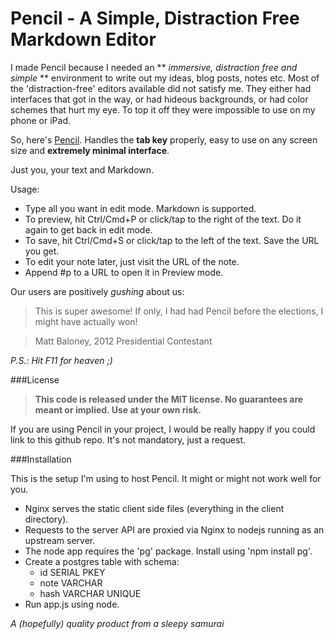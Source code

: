 Pencil - A Simple, Distraction Free Markdown Editor
========================================

I made Pencil because I needed an ** *immersive, distraction free and simple* ** environment to write out my ideas, blog posts, notes etc. Most of the 'distraction-free' editors available did not satisfy me. They either had interfaces that got in the way, or had hideous backgrounds, or had color schemes that hurt my eye. To top it off they were impossible to use on my phone or iPad. 

So, here's [Pencil](http://pencil.asleepysamurai.com). Handles the **tab key** properly, easy to use on any screen size and **extremely minimal interface**.

Just you, your text and Markdown.

Usage:

* Type all you want in edit mode. Markdown is supported.
* To preview, hit Ctrl/Cmd+P or click/tap to the right of the text. Do it again to get back in edit mode.
* To save, hit Ctrl/Cmd+S or click/tap to the left of the text. Save the URL you get.
* To edit your note later, just visit the URL of the note.
* Append #p to a URL to open it in Preview mode.

Our users are positively *gushing* about us:

>This is super awesome! If only, I had had Pencil before the elections, 
>I might have actually won!

>Matt Baloney, 2012 Presidential Contestant

*P.S.: Hit F11 for heaven ;)*

###License
>**This code is released under the MIT license. No guarantees are meant or implied. Use at your own risk.**

If you are using Pencil in your project, I would be really happy if you could link to this github repo. It's not mandatory, just a request.

###Installation

This is the setup I'm using to host Pencil. It might or might not work well for you.

* Nginx serves the static client side files (everything in the client directory).
* Requests to the server API are proxied via Nginx to nodejs running as an upstream server.
* The node app requires the 'pg' package. Install using 'npm install pg'.
* Create a postgres table with schema:
	* id SERIAL PKEY
	* note VARCHAR
	* hash VARCHAR UNIQUE
* Run app.js using node.

*A (hopefully) quality product from a sleepy samurai*